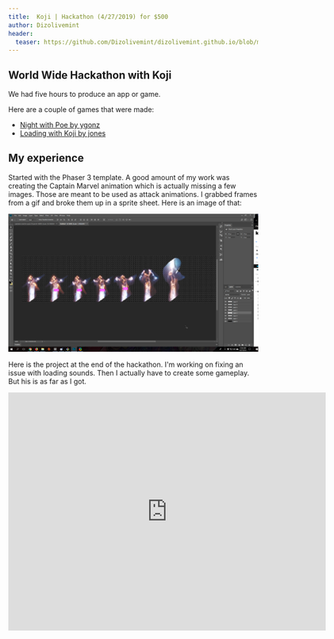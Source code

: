 ```yaml
---
title:  Koji | Hackathon (4/27/2019) for $500
author: Dizolivemint
header:
  teaser: https://github.com/Dizolivemint/dizolivemint.github.io/blob/master/assets/images/captain-marvel-trailer.png?raw=true
---
```

## World Wide Hackathon with Koji

We had five hours to produce an app or game.

Here are a couple of games that were made:
* [Night with Poe by ygonz](https://night_with_poe.withkoji.com/)
* [Loading with Koji by jones](https://loading.withkoji.com/)

## My experience

Started with the Phaser 3 template. A good amount of my work was creating the Captain Marvel animation which is actually missing a few images. Those are meant to be used as attack animations. I grabbed frames from a gif and broke them up in a sprite sheet. Here is an image of that:

![Image of my work in Photoshop](https://github.com/Dizolivemint/dizolivemint.github.io/blob/master/assets/images/2019-04-27_11-42-48.png?raw=true)



Here is the project at the end of the hackathon. I'm working on fixing an issue with loading sounds. Then I actually have to create some gameplay. But his is as far as I got.

<iframe src="https://captainmarvel.withkoji.com" width="640" height="480" frameborder="0"></iframe>
